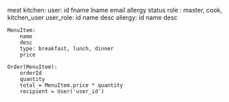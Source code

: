 mest kitchen:
    user:
        id
        fname
        lname
        email
        allergy
        status
        role : master, cook, kitchen_user
    user_role:
        id
        name
        desc
    allergy:
        id
        name
        desc

    MenuItem:
        name
        desc
        type: breakfast, lunch, dinner
        price

    Order(MenuItem):
        orderId
        quantity
        total = MenuItem.price * quantity
        recipient = User('user_id')

    

